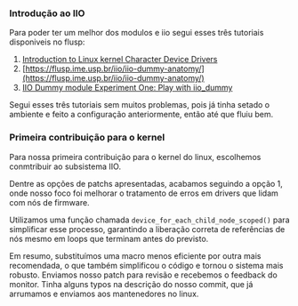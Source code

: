 ### Introdução ao IIO 

Para poder ter um melhor dos modulos e iio segui esses três tutoriais disponiveis no flusp:

1. [Introduction to Linux kernel Character Device Drivers](https://flusp.ime.usp.br/kernel/char-drivers-intro/)
2. [https://flusp.ime.usp.br/iio/iio-dummy-anatomy/](https://flusp.ime.usp.br/iio/iio-dummy-anatomy/)
3. [IIO Dummy module Experiment One: Play with iio_dummy](https://flusp.ime.usp.br/iio/experiment-one-iio-dummy/)

Segui esses três tutoriais sem muitos problemas, pois já tinha setado o ambiente e feito a configuração anteriormente, então até que fluiu bem.

### Primeira contribuição para o kernel

Para nossa primeira contribuição para o kernel do linux, escolhemos conmtribuir ao subsistema IIO. 

Dentre as opções de patchs apresentadas, acabamos seguindo a opção 1, onde nosso foco foi melhorar o tratamento de erros em drivers que lidam com nós de firmware. 

Utilizamos uma função chamada `device_for_each_child_node_scoped()` para simplificar esse processo, garantindo a liberação correta de referências de nós mesmo em loops que terminam antes do previsto.

Em resumo, substituímos uma macro menos eficiente por outra mais recomendada, o que também simplificou o código e tornou o sistema mais robusto. Enviamos nosso patch para revisão e recebemos o feedback do monitor. Tinha alguns typos na descrição do nosso commit, que já arrumamos e enviamos aos mantenedores no linux.